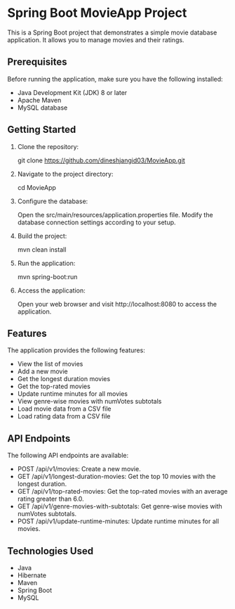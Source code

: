# Spring Boot MovieApp Project

This is a Spring Boot project that demonstrates a simple movie database application. It allows you to manage movies and their ratings.

## Prerequisites

Before running the application, make sure you have the following installed:

- Java Development Kit (JDK) 8 or later
- Apache Maven
- MySQL database

## Getting Started

1. Clone the repository:

   git clone https://github.com/dineshjangid03/MovieApp.git

2. Navigate to the project directory:
   
   cd MovieApp

3. Configure the database:

   Open the src/main/resources/application.properties file.
   Modify the database connection settings according to your setup.

4. Build the project:

   mvn clean install

5. Run the application:

   mvn spring-boot:run

6. Access the application:

   Open your web browser and visit http://localhost:8080 to access the application.


## Features
The application provides the following features:

- View the list of movies
- Add a new movie
- Get the longest duration movies
- Get the top-rated movies
- Update runtime minutes for all movies
- View genre-wise movies with numVotes subtotals
- Load movie data from a CSV file
- Load rating data from a CSV file


## API Endpoints
The following API endpoints are available:

- POST /api/v1/movies: Create a new movie.
- GET /api/v1/longest-duration-movies: Get the top 10 movies with the longest duration.
- GET /api/v1/top-rated-movies: Get the top-rated movies with an average rating greater than 6.0.
- GET /api/v1/genre-movies-with-subtotals: Get genre-wise movies with numVotes subtotals.
- POST /api/v1/update-runtime-minutes: Update runtime minutes for all movies.


## Technologies Used

- Java
- Hibernate
- Maven
- Spring Boot
- MySQL
